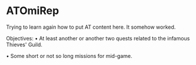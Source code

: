 # ATOmiRep
Trying to learn again how to put AT content here. It somehow worked.

Objectives:
• At least another or another two quests related to the infamous Thieves' Guild.

• Some short or not so long missions for mid-game.
